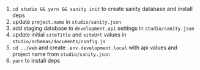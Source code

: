 1. `cd studio && yarn && sanity init` to create sanity database and install deps
2. update `project.name` in `studio/sanity.json`
3. add staging database to `development.api` settings in `studio/sanity.json`
4. update initial `siteTitle` and `siteUrl` values in `studio/schemas/documents/config.js`
5. `cd ../web` and create `.env.development.local` with api values and project name from `studio/sanity.json`
6. `yarn` to install deps
